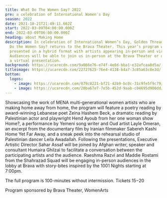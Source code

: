 ```yaml
---
title: What Do The Women Say? 2022
pre: a celebration of International Women's Day
season: 2022
date: 2021-10-21T21:49:11.662Z
start: 2022-03-09T04:00:00.000Z
end: 2022-03-09T06:00:00.000Z
heading: about Making Home
description: In celebration of International Women’s Day, Golden Thread’s What
  Do the Women Say? returns to the Brava Theater. This year’s program will be
  presented in a hybrid format with artists appearing in-person and virtually.
  Audiences will be able to join us in-person at the Brava Theater or online for
  a virtual presentation.
background: https://ucarecdn.com/9a866e76-e74f-4e8d-bba1-e32afcaa8d5a/
titleimage: https://ucarecdn.com/22727625-76e4-4138-b4a7-3c85a63c8e3d/
bottom:
  logos:
    - image: https://ucarecdn.com/879c8221-bf21-42b9-bc0c-31c9fe5f9c79/
    - image: https://ucarecdn.com/20ba67e7-7e5b-452d-9aab-c04695d906dd/
---
```

Showcasing the work of MENA multi-generational women artists who are making home away from home, the program will feature a poetry reading by award-winning Lebanese poet Zeina Hashem Beck, a dramatic reading by Palestinian actor and playwright Hend Ayoub from her one woman show Home?, a performance by Yemeni song writer and Oud artist Layle Omeran, an excerpt from the documentary film by Iranian filmmaker Sabereh Kashi Home Yet Far Away, and a sneak peek into the rehearsal studio of Palestinian dancer Leila Awadallah. Following the presentations, Executive Artistic Director Sahar Assaf will be joined by Afghan writer, speaker and consultant Humaira Ghilzai to facilitate a conversation between the participating artists and the audience. 
Raeshma Razvi and Maddie Rostami from the Shahrazad Squad will be engaging in-person audiences in the lobby at Brava with story-bites inspired by the 1001 Nights starting at 7:00pm.

The full program is 100-minutes without intermission. 
Tickets $15-$20

Program sponsored by Brava Theater, WomenArts